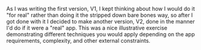 As I was writing the first version, V1, I kept thinking about how I would do it "for real" rather than doing it the stripped down bare bones way, so after I got done with it I decided to make another version, V2, done in the manner I'd do if it were a "real" app. This was a nice illustrative exercise demonstrating different techniques you would apply depending on the app requirements, complexity, and other external constraints.